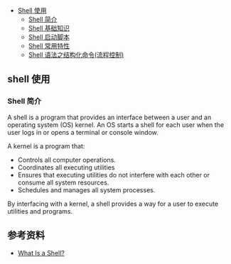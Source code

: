 
- [Shell 使用](#shell)      
  - [Shell 简介](#shell_what)      
  - [Shell 基础知识](basic.md)               
  - [Shell 启动脚本](launch.md)              
  - [Shell 常用特性](attribute.md)                    
  - [Shell 语法之结构化命令(流程控制)](flow.md)                         
  

## <a id="Shell">shell 使用</a>

### <a id="shell_what">Shell 简介</a>
A shell is a program that provides an interface between a user and an operating system (OS) kernel. An OS starts a shell for each user when the user logs in or opens a terminal or console window.

A kernel is a program that:

* Controls all computer operations.
* Coordinates all executing utilities
* Ensures that executing utilities do not interfere with each other or consume all system resources.
* Schedules and manages all system processes.

By interfacing with a kernel, a shell provides a way for a user to execute utilities and programs.


## 参考资料
* [What Is a Shell?](https://www.thegeekdiary.com/unix-linux-what-is-a-shell-what-are-different-shells/)     
